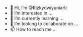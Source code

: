 - 👋 Hi, I’m @Rizkydwiyuniarti
- 👀 I’m interested in ...
- 🌱 I’m currently learning ...
- 💞️ I’m looking to collaborate on ...
- 📫 How to reach me ...

<!---
Rizkydwiyuniarti/Rizkydwiyuniarti is a ✨ special ✨ repository because its `README.md` (this file) appears on your GitHub profile.
You can click the Preview link to take a look at your changes.
--->
